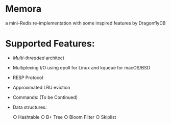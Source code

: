 # Memora
a mini-Redis re-implementation with some inspired features by DragonflyDB

# Supported Features:
- _Multi-threaded_ architect
- Multiplexing I/O using epoll for Linux and kqueue for macOS/BSD
- RESP Protocol
- Approximated LRU eviction
- Commands: (To be Continued)
- Data structures:

  ○ Hashtable
  ○ B+ Tree
  ○ Bloom Filter
  ○ Skiplist
  
